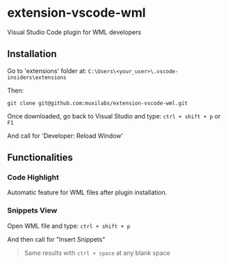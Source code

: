 # extension-vscode-wml
Visual Studio Code plugin for WML developers

## Installation
Go to 'extensions' folder at: ```C:\Users\<your_user>\.vscode-insiders\extensions```

Then:
```
git clone git@github.com:muxilabs/extension-vscode-wml.git
```

Once downloaded, go back to Visual Studio and type: ``` ctrl + shift + p ``` or ```F1```

And call for 'Developer: Reload Window'

## Functionalities
### Code Highlight
Automatic feature for WML files after plugin installation.

### Snippets View
Open WML file and type: ``` ctrl + shift + p ```

And then call for "Insert Snippets"

> Same results with ```ctrl + space``` at any blank space
